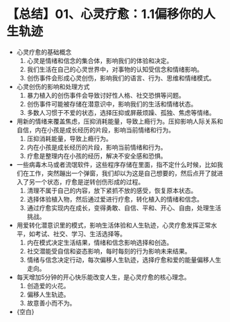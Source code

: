 # 【总结】01、心灵疗愈：1.1偏移你的人生轨迹

-   心灵疗愈的基础概念
    1.  心灵是情绪和信念的集合体，影响我们的体验和决定。
    2.  我们生活在自己的心灵世界中，对事物的认知受信念和情绪影响。
    3.  创伤事件会形成心灵创伤，影响我们的语言、行为、思维和情绪模式。
-   心灵创伤的影响和处理方式
    1.  暴力植入的创伤事件会导致讨好性人格、社交恐惧等问题。
    2.  创伤事件可能被存储在潜意识中，影响我们的生活和情绪状态。
    3.  多数人习惯于不爱的状态，选择压抑或屏蔽烦躁、孤独、焦虑等情绪。
-   用新的情绪来覆盖焦虑，压抑消耗能量，导致上瘾行为。压抑影响人际关系和自信，内在小孩是成长经历的片段，影响当前情绪和行为。
    1.  压抑消耗能量，导致上瘾行为。
    2.  内在小孩是成长经历的片段，影响当前情绪和行为。
    3.  疗愈是整理内在小孩的经历，解决不安全感和恐惧。
-   一些病毒木马或者流氓软件，这些程序存储在里面，指不定什么时候，比如我们在工作，突然蹦出一个弹窗，我们却以为这是自己想要的，然后点开了就进入了另一个状态，疗愈是逆转创伤形成的过程。
    1.  清理不属于自己的内容，放下紧抓不放的感受，恢复原本状态。
    2.  选择体验植入物，然后通过爱进行疗愈，转化植入的情绪和信念。
    3.  通过疗愈实现内在成长，变得勇敢、自信、平和、开心、自由，处理生活挑战。
-   用爱转化潜意识里的模式，影响生活体验和人生轨迹，心灵疗愈发挥正常水平，如考试、社交、学习、生活选择等。
    1.  内在模式决定生活结果，情绪和信念影响选择和创造。
    2.  社交潜能受自信和姿态影响，每时每刻的行为影响未来结果。
    3.  情绪与信念决定行动，每次偏移人生轨迹，选择疗愈和爱的能量偏移人生走向。
-   每天增加5分钟的开心快乐能改变人生，是心灵疗愈的核心理念。
    1.  创造爱的火花。
    2.  偏移人生轨迹。
    3.  故意善小而不为。
-   {空白}